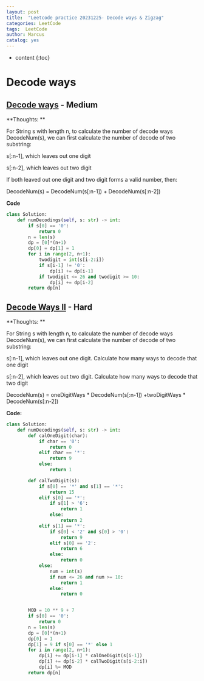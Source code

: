 ```yaml
---
layout: post
title:  "Leetcode practice 20231225- Decode ways & Zigzag"
categories: LeetCode
tags:  LeetCode
author: Marcus
catalog: yes
---
```


* content
{:toc}
# Decode ways

## [Decode ways](https://leetcode.com/problems/decode-ways/description) - Medium

**Thoughts: **

For String s with length n, to calculate the number of decode ways DecodeNum(s), we can first calculate the number of decode of two substring:

s[:n-1], which leaves out one digit

s[:n-2], which leaves out two digit

If both leaved out one digit and two digit forms a valid number, then: 

DecodeNum(s) = DecodeNum(s[:n-1]) + DecodeNum(s[:n-2])

**Code**

```Python
class Solution:
    def numDecodings(self, s: str) -> int:
        if s[0] == '0':
            return 0
        n = len(s)
        dp = [0]*(n+1)
        dp[0] = dp[1] = 1
        for i in range(2, n+1):
            twodigit = int(s[i-2:i])
            if s[i-1] != '0':
                dp[i] += dp[i-1]
            if twodigit <= 26 and twodigit >= 10:
                dp[i] += dp[i-2]
        return dp[n]
```



## [Decode Ways II](https://leetcode.com/problems/decode-ways-ii/) - Hard

**Thoughts: **

For String s with length n, to calculate the number of decode ways DecodeNum(s), we can first calculate the number of decode of two substring:

s[:n-1], which leaves out one digit. Calculate how many ways to decode that one digit

s[:n-2], which leaves out two digit. Calculate how many ways to decode that two digit

DecodeNum(s) = oneDigitWays * DecodeNum(s[:n-1]) +twoDigitWays * DecodeNum(s[:n-2])

**Code:**

```Python
class Solution:
    def numDecodings(self, s: str) -> int:
        def calOneDigit(char):
            if char == '0':
                return 0
            elif char == '*':
                return 9
            else:
                return 1

        def calTwoDigit(s):
            if s[0] == '*' and s[1] == '*':
                return 15
            elif s[0] == '*':
                if s[1] > '6':
                    return 1
                else:
                    return 2
            elif s[1] == '*':
                if s[0] < '2' and s[0] > '0':
                    return 9
                elif s[0] == '2':
                    return 6
                else:
                    return 0
            else:
                num = int(s)
                if num <= 26 and num >= 10:
                    return 1
                else:
                    return 0


        MOD = 10 ** 9 + 7    
        if s[0] == '0':
            return 0
        n = len(s)
        dp = [0]*(n+1)
        dp[0] = 1
        dp[1] = 9 if s[0] == '*' else 1
        for i in range(2, n+1):
            dp[i] += dp[i-1] * calOneDigit(s[i-1])
            dp[i] += dp[i-2] * calTwoDigit(s[i-2:i])
            dp[i] %= MOD
        return dp[n]

```

